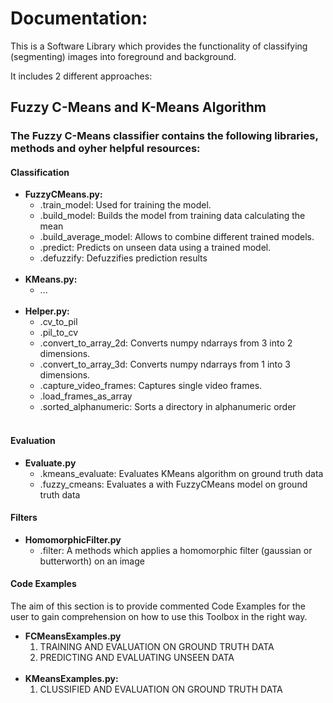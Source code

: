 # Documentation:

This is a Software Library which provides the functionality of classifying (segmenting) images into foreground and
background.

It includes 2 different approaches:

## Fuzzy C-Means and K-Means Algorithm

### The Fuzzy C-Means classifier contains the following libraries, methods and oyher helpful resources:

#### Classification

* **FuzzyCMeans.py:**
  * .train_model: Used for training the model.
  * .build_model: Builds the model from training data calculating the mean
  * .build_average_model: Allows to combine different trained models.
  * .predict: Predicts on unseen data using a trained model.
  * .defuzzify: Defuzzifies prediction results
  <br/>
* **KMeans.py:**
  * ...
  <br/>
* **Helper.py:**
  * .cv_to_pil
  * .pil_to_cv
  * .convert_to_array_2d: Converts numpy ndarrays from 3 into 2 dimensions.
  * .convert_to_array_3d: Converts numpy ndarrays from 1 into 3 dimensions.
  * .capture_video_frames: Captures single video frames.
  * .load_frames_as_array
  * .sorted_alphanumeric: Sorts a directory in alphanumeric order
  <br/>

#### Evaluation

* **Evaluate.py**
  * .kmeans_evaluate: Evaluates KMeans algorithm on ground truth data
  * .fuzzy_cmeans: Evaluates a with FuzzyCMeans model on ground truth data

#### Filters
* **HomomorphicFilter.py**
  * .filter: A methods which applies a homomorphic filter (gaussian or butterworth) on an image

#### Code Examples
The aim of this section is to provide commented Code Examples for the user to gain comprehension on 
how to use this Toolbox in the right way.
* **FCMeansExamples.py**
  1) TRAINING AND EVALUATION ON GROUND TRUTH DATA
  2) PREDICTING AND EVALUATING UNSEEN DATA
  <br/>
* **KMeansExamples.py:**
   1) CLUSSIFIED AND EVALUATION ON GROUND TRUTH DATA 




